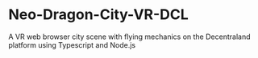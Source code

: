 # Neo-Dragon-City-VR-DCL
 A VR web browser city scene with flying mechanics on the Decentraland platform using Typescript and Node.js
